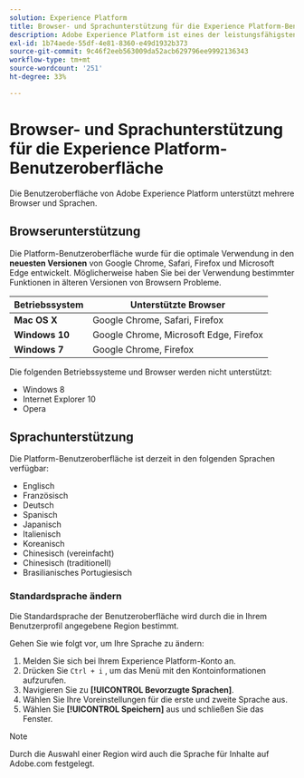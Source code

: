 ```yaml
---
solution: Experience Platform
title: Browser- und Sprachunterstützung für die Experience Platform-Benutzeroberfläche
description: Adobe Experience Platform ist eines der leistungsfähigsten, flexibelsten und offensten auf dem Markt verfügbaren Systeme für die Einrichtung und Verwaltung umfassender Lösungen zur Umsetzung starker Kundenerlebnisse. Mit Adobe Experience Platform können Unternehmen Kundendaten und Content aus beliebigen Systemen zentral zusammenführen und standardisieren sowie mithilfe von Datenwissenschaft und maschinellem Lernen die Gestaltung und Bereitstellung umfassender, personalisierter Erlebnisse erheblich verbessern.
exl-id: 1b74aede-55df-4e81-8360-e49d1932b373
source-git-commit: 9c46f2eeb563009da52acb629796ee9992136343
workflow-type: tm+mt
source-wordcount: '251'
ht-degree: 33%

---
```


# Browser- und Sprachunterstützung für die Experience Platform-Benutzeroberfläche

Die Benutzeroberfläche von Adobe Experience Platform unterstützt mehrere Browser und Sprachen.

## Browserunterstützung

Die Platform-Benutzeroberfläche wurde für die optimale Verwendung in den **neuesten Versionen** von Google Chrome, Safari, Firefox und Microsoft Edge entwickelt. Möglicherweise haben Sie bei der Verwendung bestimmter Funktionen in älteren Versionen von Browsern Probleme.

| Betriebssystem | Unterstützte Browser |
|---|---|
| **Mac OS X** | Google Chrome, Safari, Firefox |
| **Windows 10** | Google Chrome, Microsoft Edge, Firefox |
| **Windows 7** | Google Chrome, Firefox |

Die folgenden Betriebssysteme und Browser werden nicht unterstützt:

* Windows 8
* Internet Explorer 10
* Opera

## Sprachunterstützung

Die Platform-Benutzeroberfläche ist derzeit in den folgenden Sprachen verfügbar:

* Englisch
* Französisch
* Deutsch
* Spanisch
* Japanisch
* Italienisch
* Koreanisch
* Chinesisch (vereinfacht)
* Chinesisch (traditionell)
* Brasilianisches Portugiesisch

### Standardsprache ändern

Die Standardsprache der Benutzeroberfläche wird durch die in Ihrem Benutzerprofil angegebene Region bestimmt.

Gehen Sie wie folgt vor, um Ihre Sprache zu ändern:

1. Melden Sie sich bei Ihrem Experience Platform-Konto an.
1. Drücken Sie `Ctrl + i` , um das Menü mit den Kontoinformationen aufzurufen.
1. Navigieren Sie zu **[!UICONTROL Bevorzugte Sprachen]**.
1. Wählen Sie Ihre Voreinstellungen für die erste und zweite Sprache aus.
1. Wählen Sie **[!UICONTROL Speichern]** aus und schließen Sie das Fenster.

>[!NOTE]
>
> Durch die Auswahl einer Region wird auch die Sprache für Inhalte auf Adobe.com festgelegt.
